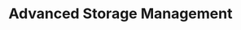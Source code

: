 ---
title: Advanced Storage Management
menu:
    sidebar:
        name: Advanced Storage Partition
        identifier: advanced-storage-management
        parent: linux-sys-admin
        weight: 12

---